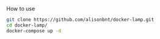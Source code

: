 How to use

```bash
git clone https://github.com/alisonbnt/docker-lamp.git
cd docker-lamp/
docker-compose up -d
```
